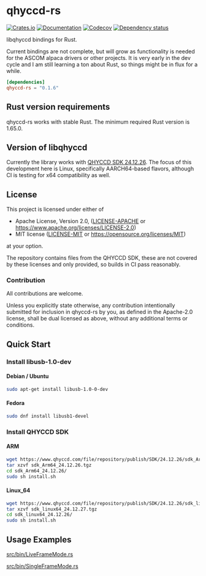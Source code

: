 # qhyccd-rs

[![Crates.io](https://img.shields.io/crates/v/qhyccd-rs.svg)](https://crates.io/crates/qhyccd-rs)
[![Documentation](https://docs.rs/qhyccd-rs/badge.svg)](https://docs.rs/qhyccd-rs/)
[![Codecov](https://codecov.io/github/ivonnyssen/qhyccd-rs/coverage.svg?branch=main)](https://codecov.io/gh/ivonnyssen/qhyccd-rs)
[![Dependency status](https://deps.rs/repo/github/ivonnyssen/qhyccd-rs/status.svg)](https://deps.rs/repo/github/ivonnyssen/qhyccd-rs)

libqhyccd bindings for Rust.

Current bindings are not complete, but will grow as functionality is needed for the ASCOM alpaca drivers or other projects. It is very early in the dev cycle and I am still learning a ton about Rust, so things might be in flux for a while.

```toml
[dependencies]
qhyccd-rs = "0.1.6"
```

## Rust version requirements

qhyccd-rs works with stable Rust. The minimum required Rust version is 1.65.0.

## Version of libqhyccd

Currently the library works with  [QHYCCD SDK 24.12.26](https://www.qhyccd.com/html/prepub/log_en.html#!log_en.md#24.12.26). The focus of this development here is Linux, specifically AARCH64-based flavors, although CI is testing for x64 compatibility as well.

## License

This project is licensed under either of

* Apache License, Version 2.0, ([LICENSE-APACHE](LICENSE-APACHE) or
   <https://www.apache.org/licenses/LICENSE-2.0>)
* MIT license ([LICENSE-MIT](LICENSE-MIT) or
   <https://opensource.org/licenses/MIT>)

at your option.

The repository contains files from the QHYCCD SDK, these are not covered by these licenses and only provided, so builds in CI pass reasonably.

### Contribution

All contributions are welcome.

Unless you explicitly state otherwise, any contribution intentionally submitted
for inclusion in qhyccd-rs by you, as defined in the Apache-2.0 license, shall be
dual licensed as above, without any additional terms or conditions.

## Quick Start

### Install libusb-1.0-dev

#### Debian / Ubuntu

```sh
sudo apt-get install libusb-1.0-0-dev
```

#### Fedora

```sh
sudo dnf install libusb1-devel
```

### Install QHYCCD SDK

#### ARM

```sh
wget https://www.qhyccd.com/file/repository/publish/SDK/24.12.26/sdk_Arm64_24.12.26.tgz
tar xzvf sdk_Arm64_24.12.26.tgz 
cd sdk_Arm64_24.12.26/
sudo sh install.sh 
```

#### Linux_64

```sh
wget https://www.qhyccd.com/file/repository/publish/SDK/24.12.26/sdk_linux64_24.12.27.tgz
tar xzvf sdk_linux64_24.12.27.tgz
cd sdk_linux64_24.12.26/
sudo sh install.sh 
```

## Usage Examples

[src/bin/LiveFrameMode.rs](https://github.com/ivonnyssen/qhyccd-rs/blob/main/src/bin/LiveFrameMode.rs)

[src/bin/SingleFrameMode.rs](https://github.com/ivonnyssen/qhyccd-rs/blob/main/src/bin/SingleFrameMode.rs)

